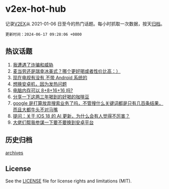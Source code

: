 # v2ex-hot-hub

 记录[V2EX](https://www.v2ex.com/)从 2021-01-06 日至今的热门话题。每小时抓取一次数据，按天[归档](archives)。

`更新时间：2024-06-17 09:28:06 +0800`

## 热议话题

1. [我遭遇了诈骗和威胁](https://www.v2ex.com/t/1050019)
1. [麦当劳还是瑞幸冰美式？哪个更好喝或者性价比高：）](https://www.v2ex.com/t/1049971)
1. [现在电视有没有 不带 Android 系统的](https://www.v2ex.com/t/1049940)
1. [想换安卓机，因为发热问题](https://www.v2ex.com/t/1049912)
1. [电脑内存可以 8+8+16+16 吗?](https://www.v2ex.com/t/1049922)
1. [分享一下这两三年喝到的好喝的咖啡豆](https://www.v2ex.com/t/1049943)
1. [google 是打算放弃搜索业务了吗，不管搜什么关键词都是只有几百条结果，而且大都牛头不对马嘴](https://www.v2ex.com/t/1049910)
1. [提问：关于 IOS 18 的 AI 更新，为什么会有人觉得不厉害？](https://www.v2ex.com/t/1049986)
1. [大佬们帮我参谋一下要不要换到安卓平台](https://www.v2ex.com/t/1049942)

## 历史归档

[archives](archives)

## License

See the [LICENSE](LICENSE) file for license rights and limitations (MIT).
